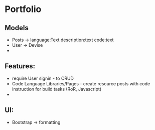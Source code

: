 # Portfolio


## Models
- Posts -> language:Text description:text code:text 
- User -> Devise
- 

## Features:
- require User signin - to CRUD
- Code Language Libraries/Pages - create resource posts with code instruction for build tasks (RoR, Javascript)
- 

## UI:

- Bootstrap -> formatting